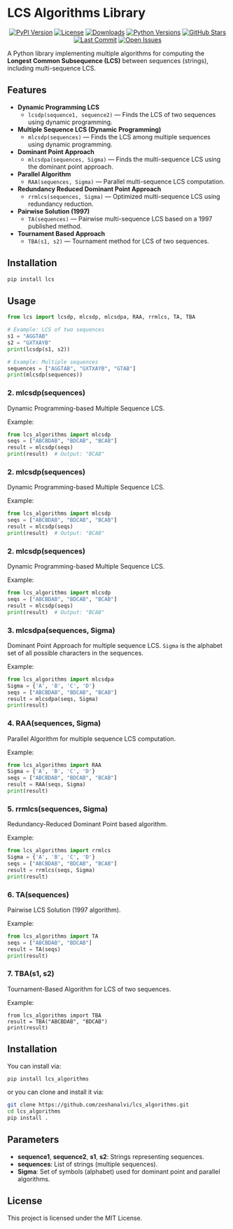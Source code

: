 # LCS Algorithms Library
<p align="center">
  <a href="https://pypi.org/project/LCS-Algorithms/"><img src="https://img.shields.io/pypi/v/lcs-algorithms.svg" alt="PyPI Version"></a>
  <a href="https://github.com/zeshanalvi/LCS_Algorithms/blob/main/LICENSE"><img src="https://img.shields.io/pypi/l/lcs-algorithms.svg" alt="License"></a>
  <a href="https://pepy.tech/project/LCS-Algorithms/"><img src="https://static.pepy.tech/badge/lcs-algorithms" alt="Downloads"></a>
  <a href="https://pypi.org/project/LCS-Algorithms/"><img src="https://img.shields.io/pypi/pyversions/lcs-algorithms.svg" alt="Python Versions"></a>
  <a href="https://github.com/zeshanalvi/lcs_algorithms/stargazers"><img src="https://img.shields.io/github/stars/zeshanalvi/lcs_algorithms?style=social" alt="GitHub Stars"></a>
  <a href="https://github.com/zeshanalvi/lcs_algorithms/commits/main"><img src="https://img.shields.io/github/last-commit/zeshanalvi/lcs_algorithms.svg" alt="Last Commit"></a>
  <a href="https://github.com/zeshanalvi/lcs_algorithms/issues"><img src="https://img.shields.io/github/issues/zeshanalvi/lcs_algorithms.svg" alt="Open Issues"></a>
</p>

A Python library implementing multiple algorithms for computing the **Longest Common Subsequence (LCS)** between sequences (strings), including multi-sequence LCS.

## Features

- **Dynamic Programming LCS**
  - `lcsdp(sequence1, sequence2)` — Finds the LCS of two sequences using dynamic programming.
- **Multiple Sequence LCS (Dynamic Programming)**
  - `mlcsdp(sequences)` — Finds the LCS among multiple sequences using dynamic programming.
- **Dominant Point Approach**
  - `mlcsdpa(sequences, Sigma)` — Finds the multi-sequence LCS using the dominant point approach.
- **Parallel Algorithm**
  - `RAA(sequences, Sigma)` — Parallel multi-sequence LCS computation.
- **Redundancy Reduced Dominant Point Approach**
  - `rrmlcs(sequences, Sigma)` — Optimized multi-sequence LCS using redundancy reduction.
- **Pairwise Solution (1997)**
  - `TA(sequences)` — Pairwise multi-sequence LCS based on a 1997 published method.
- **Tournament Based Approach**
  - `TBA(s1, s2)` — Tournament method for LCS of two sequences.

## Installation

```bash
pip install lcs
```

## Usage

```python
from lcs import lcsdp, mlcsdp, mlcsdpa, RAA, rrmlcs, TA, TBA

# Example: LCS of two sequences
s1 = "AGGTAB"
s2 = "GXTXAYB"
print(lcsdp(s1, s2))

# Example: Multiple sequences
sequences = ["AGGTAB", "GXTXAYB", "GTAB"]
print(mlcsdp(sequences))
```

### 2. mlcsdp(sequences)
Dynamic Programming-based Multiple Sequence LCS.

Example:

```python
from lcs_algorithms import mlcsdp
seqs = ["ABCBDAB", "BDCAB", "BCAB"]
result = mlcsdp(seqs)
print(result)  # Output: "BCAB"

```
### 2. mlcsdp(sequences)
Dynamic Programming-based Multiple Sequence LCS.

Example:

```python
from lcs_algorithms import mlcsdp
seqs = ["ABCBDAB", "BDCAB", "BCAB"]
result = mlcsdp(seqs)
print(result)  # Output: "BCAB"

```
### 2. mlcsdp(sequences)
Dynamic Programming-based Multiple Sequence LCS.

Example:

```python
from lcs_algorithms import mlcsdp
seqs = ["ABCBDAB", "BDCAB", "BCAB"]
result = mlcsdp(seqs)
print(result)  # Output: "BCAB"

```
### 3. mlcsdpa(sequences, Sigma)
Dominant Point Approach for multiple sequence LCS.
```Sigma``` is the alphabet set of all possible characters in the sequences.

Example:

```python
from lcs_algorithms import mlcsdpa
Sigma = {'A', 'B', 'C', 'D'}
seqs = ["ABCBDAB", "BDCAB", "BCAB"]
result = mlcsdpa(seqs, Sigma)
print(result)

```
### 4. RAA(sequences, Sigma)
Parallel Algorithm for multiple sequence LCS computation.

Example:

```python
from lcs_algorithms import RAA
Sigma = {'A', 'B', 'C', 'D'}
seqs = ["ABCBDAB", "BDCAB", "BCAB"]
result = RAA(seqs, Sigma)
print(result)
```

### 5. rrmlcs(sequences, Sigma)
Redundancy-Reduced Dominant Point based algorithm.

Example:
```python
from lcs_algorithms import rrmlcs
Sigma = {'A', 'B', 'C', 'D'}
seqs = ["ABCBDAB", "BDCAB", "BCAB"]
result = rrmlcs(seqs, Sigma)
print(result)

```
### 6. TA(sequences)
Pairwise LCS Solution (1997 algorithm).

Example:

```python
from lcs_algorithms import TA
seqs = ["ABCBDAB", "BDCAB"]
result = TA(seqs)
print(result)

```

### 7. TBA(s1, s2)
Tournament-Based Algorithm for LCS of two sequences.

Example:
```
from lcs_algorithms import TBA
result = TBA("ABCBDAB", "BDCAB")
print(result)

```

## Installation
You can install via:
```bash
pip install lcs_algorithms
```
or you can clone and install it via:
```bash
git clone https://github.com/zeshanalvi/lcs_algorithms.git
cd lcs_algorithms
pip install .
```

## Parameters

- **sequence1**, **sequence2**, **s1**, **s2**: Strings representing sequences.
- **sequences**: List of strings (multiple sequences).
- **Sigma**: Set of symbols (alphabet) used for dominant point and parallel algorithms.

## License

This project is licensed under the MIT License.

